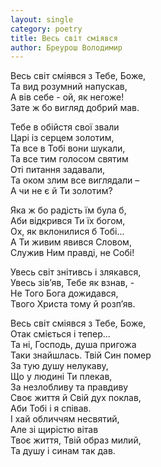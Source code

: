 ```yaml
---
layout: single
category: poetry
title: Весь світ сміявся
author: Бреурош Володимир
---
```


Весь світ сміявся з Тебе, Боже,  
Та вид розумний напускав,  
А вів себе - ой, як негоже!  
Зате ж бо вигляд добрий мав.  

Тебе в обійстя свої звали  
Царі із серцем золотим,  
Та все в Тобі вони шукали,  
Та все тим голосом святим  
Оті питання задавали,  
Та оком злим все виглядали –  
А чи не є й Ти золотим?  

Яка ж бо радість їм була б,  
Аби відкрився Ти їх богом,  
Ох, як вклонилися б Тобі...  
А Ти живим явився Словом,  
Служив Ним правді, не Собі!  

Увесь світ знітивсь і злякався,  
Увесь зів’яв, Тебе як взнав, -  
Не Того Бога дожидався,  
Твого Христа тому й розп’яв.  

Весь світ сміявся з Тебе, Боже,  
Отак сміється і тепер...  
Та ні, Господь, душа пригожа  
Таки знайшлась. Твій Син помер  
За тую душу нелукаву,  
Що у людині Ти плекав,  
За незлобливу та правдиву  
Своє життя й Свій дух поклав,  
Аби Тобі і я співав.  
І хай обличчям несвятий,  
Але зі щирістю вітав  
Твоє життя, Твій образ милий,  
Та душу і синам так дав.  
